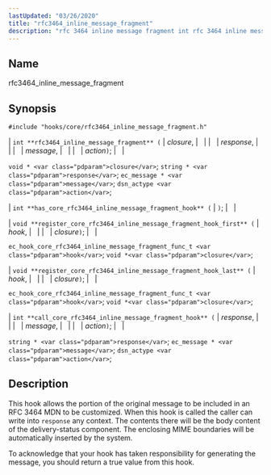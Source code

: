 ```yaml
---
lastUpdated: "03/26/2020"
title: "rfc3464_inline_message_fragment"
description: "rfc 3464 inline message fragment int rfc 3464 inline message fragment closure response message action void closure string response ec message message dsn actype action int has core rfc 3464 inline message fragment hook void register core rfc 3464 inline message fragment hook first hook closure ec hook core rfc..."
---
```


<a name="hooks.core.rfc3464_inline_message_fragment"></a> 
## Name

rfc3464_inline_message_fragment

## Synopsis

`#include "hooks/core/rfc3464_inline_message_fragment.h"`

| `int **rfc3464_inline_message_fragment** (` | <var class="pdparam">closure</var>, |   |
|   | <var class="pdparam">response</var>, |   |
|   | <var class="pdparam">message</var>, |   |
|   | <var class="pdparam">action</var>`)`; |   |

`void * <var class="pdparam">closure</var>`;
`string * <var class="pdparam">response</var>`;
`ec_message * <var class="pdparam">message</var>`;
`dsn_actype <var class="pdparam">action</var>`;

| `int **has_core_rfc3464_inline_message_fragment_hook** (` | `)`; |   |

| `void **register_core_rfc3464_inline_message_fragment_hook_first** (` | <var class="pdparam">hook</var>, |   |
|   | <var class="pdparam">closure</var>`)`; |   |

`ec_hook_core_rfc3464_inline_message_fragment_func_t <var class="pdparam">hook</var>`;
`void *<var class="pdparam">closure</var>`;

| `void **register_core_rfc3464_inline_message_fragment_hook_last** (` | <var class="pdparam">hook</var>, |   |
|   | <var class="pdparam">closure</var>`)`; |   |

`ec_hook_core_rfc3464_inline_message_fragment_func_t <var class="pdparam">hook</var>`;
`void *<var class="pdparam">closure</var>`;

| `int **call_core_rfc3464_inline_message_fragment_hook** (` | <var class="pdparam">response</var>, |   |
|   | <var class="pdparam">message</var>, |   |
|   | <var class="pdparam">action</var>`)`; |   |

`string * <var class="pdparam">response</var>`;
`ec_message * <var class="pdparam">message</var>`;
`dsn_actype <var class="pdparam">action</var>`;<a name="idp36934864"></a> 
## Description

This hook allows the portion of the original message to be included in an RFC 3464 MDN to be customized. When this hook is called the caller can write into `response` any context. The contents there will be the body content of the delivery-status component. The enclosing MIME boundaries will be automatically inserted by the system.

To acknowledge that your hook has taken responsibility for generating the message, you should return a true value from this hook.
